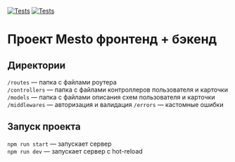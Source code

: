 [![Tests](https://github.com/WskyMike/express-mesto-gha/actions/workflows/tests-13-sprint.yml/badge.svg)](https://github.com/WskyMike/express-mesto-gha/actions/workflows/tests-13-sprint.yml) [![Tests](https://github.com/WskyMike/express-mesto-gha/actions/workflows/tests-14-sprint.yml/badge.svg)](https://github.com/WskyMike/express-mesto-gha/actions/workflows/tests-14-sprint.yml)
# Проект Mesto фронтенд + бэкенд

## Директории

`/routes` — папка с файлами роутера  
`/controllers` — папка с файлами контроллеров пользователя и карточки   
`/models` — папка с файлами описания схем пользователя и карточки  
`/middlewares` — авторизация и валидация
`/errors` — кастомные ошибки
  
## Запуск проекта

`npm run start` — запускает сервер   
`npm run dev` — запускает сервер с hot-reload
